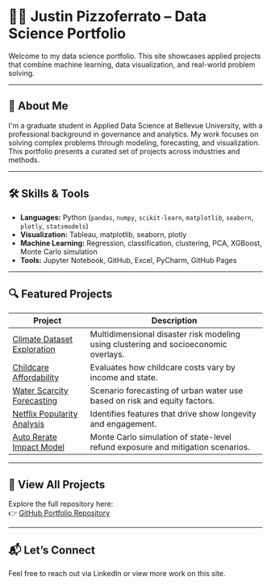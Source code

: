 # 👨‍💻 Justin Pizzoferrato – Data Science Portfolio

Welcome to my data science portfolio. This site showcases applied projects that combine machine learning, data visualization, and real-world problem solving.

---

## 🧠 About Me

I'm a graduate student in Applied Data Science at Bellevue University, with a professional background in governance and analytics. My work focuses on solving complex problems through modeling, forecasting, and visualization. This portfolio presents a curated set of projects across industries and methods.

---

## 🛠️ Skills & Tools

- **Languages:** Python (`pandas`, `numpy`, `scikit-learn`, `matplotlib`, `seaborn`, `plotly`, `statsmodels`)
- **Visualization:** Tableau, matplotlib, seaborn, plotly
- **Machine Learning:** Regression, classification, clustering, PCA, XGBoost, Monte Carlo simulation
- **Tools:** Jupyter Notebook, GitHub, Excel, PyCharm, GitHub Pages

---

## 🔍 Featured Projects

| Project | Description |
|--------|-------------|
| [Climate Dataset Exploration](https://github.com/JPwwk/data-science-repository/tree/main/climate-dataset) | Multidimensional disaster risk modeling using clustering and socioeconomic overlays. |
| [Childcare Affordability](https://github.com/JPwwk/data-science-repository/tree/main/childcare-affordability) | Evaluates how childcare costs vary by income and state. |
| [Water Scarcity Forecasting](https://github.com/JPwwk/data-science-repository/tree/main/water-scarcity) | Scenario forecasting of urban water use based on risk and equity factors. |
| [Netflix Popularity Analysis](https://github.com/JPwwk/data-science-repository/tree/main/netflix-prediction) | Identifies features that drive show longevity and engagement. |
| [Auto Rerate Impact Model](https://github.com/JPwwk/data-science-repository/tree/main/climate-vs-stocks) | Monte Carlo simulation of state-level refund exposure and mitigation scenarios. |

---

## 📁 View All Projects

Explore the full repository here:  
👉 [GitHub Portfolio Repository](https://github.com/JPwwk/data-science-repository)

---

## 📬 Let’s Connect

Feel free to reach out via LinkedIn or view more work on this site.  
